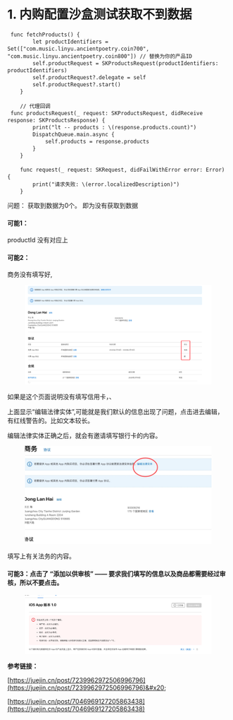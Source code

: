 # 1. 内购配置沙盒测试获取不到数据

```
 func fetchProducts() {
        let productIdentifiers = Set(["com.music.linyu.ancientpoetry.coin700", "com.music.linyu.ancientpoetry.coin800"]) // 替换为你的产品ID
        self.productRequest = SKProductsRequest(productIdentifiers: productIdentifiers)
        self.productRequest?.delegate = self
        self.productRequest?.start()
    }
 
    // 代理回调
 func productsRequest(_ request: SKProductsRequest, didReceive response: SKProductsResponse) {
        print("lt -- products : \(response.products.count)")
        DispatchQueue.main.async {
            self.products = response.products
        }
    }

    func request(_ request: SKRequest, didFailWithError error: Error) {
        print("请求失败: \(error.localizedDescription)")
    }
```

问题： 获取到数据为0个。 即为没有获取到数据



#### 可能1：

productId 没有对应上



#### 可能2：&#x20;

商务没有填写好,

<figure><img src="../../../../.gitbook/assets/image (14).png" alt=""><figcaption></figcaption></figure>

如果是这个页面说明没有填写信用卡，、

上面显示“编辑法律实体”,可能就是我们默认的信息出现了问题，点击进去编辑，有红线警告的。比如文本较长。

编辑法律实体正确之后，就会有邀请填写银行卡的内容。&#x20;

<figure><img src="../../../../.gitbook/assets/image (1) (1) (1) (1) (1).png" alt=""><figcaption></figcaption></figure>

填写上有关法务的内容。



#### 可能3：点击了 “添加以供审核” —— 要求我们填写的信息以及商品都需要经过审核，所以不要点击。

<figure><img src="../../../../.gitbook/assets/image (2) (1) (1) (1).png" alt=""><figcaption></figcaption></figure>





**参考链接：**

[https://juejin.cn/post/7239962972506996796](https://juejin.cn/post/7239962972506996796)&#x20;

[https://juejin.cn/post/7046969127205863438](https://juejin.cn/post/7046969127205863438)









